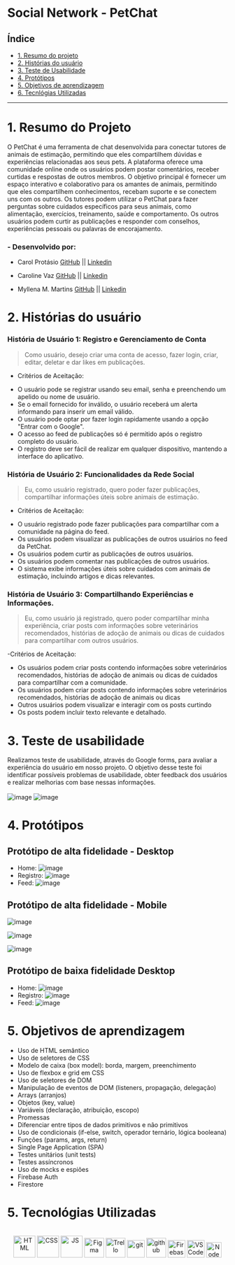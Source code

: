 # Social Network - PetChat

## Índice

* [1. Resumo do projeto](#1-resumo-do-projeto)
* [2. Histórias do usuário](#2-histórias-do-usuário)
* [3. Teste de Usabilidade](#3-teste-de-usabilidade)
* [4. Protótipos](#4-protótipos)
* [5. Objetivos de aprendizagem](#5-objetivos-de-aprendizagem)	
* [6. Tecnlógias Utilizadas](#6-Tecnológias-Utilizadas)


***

# 1. Resumo do Projeto

O PetChat é uma ferramenta de chat desenvolvida para conectar tutores de animais de estimação, permitindo que eles compartilhem dúvidas e experiências relacionadas aos seus pets. A plataforma oferece uma comunidade online onde os usuários podem postar comentários, receber curtidas e respostas de outros membros. O objetivo principal é fornecer um espaço interativo e colaborativo para os amantes de animais, permitindo que eles compartilhem conhecimentos, recebam suporte e se conectem uns com os outros. Os tutores podem utilizar o PetChat para fazer perguntas sobre cuidados específicos para seus animais, como alimentação, exercícios, treinamento, saúde e comportamento. Os outros usuários podem curtir as publicações e responder com conselhos, experiências pessoais ou palavras de encorajamento.

### - <strong>Desenvolvido por</strong>:
* Carol Protásio
 [GitHub](https://github.com/carolprotasio) || [Linkedin](https://www.linkedin.com/in/carol-prot%C3%A1sio-8b4a34249/) 

* Caroline Vaz
 [GitHub](https://github.com/carolvaz98) || [Linkedin](https://www.linkedin.com/in/caroline-v-b95019121/) 

* Myllena M. Martins
 [GitHub](https://github.com/myllenammartins) || [Linkedin](https://www.linkedin.com/in/myllenamirandamartins/)

# 2. Histórias do usuário

### <strong>História de Usuário 1: Registro e Gerenciamento de Conta</strong>

> Como usuário, desejo criar uma conta de acesso, fazer login, criar, editar, deletar e dar likes em publicações.

- Critérios de Aceitação:
* O usuário pode se registrar usando seu email, senha e preenchendo um apelido ou nome de usuário.
* Se o email fornecido for inválido, o usuário receberá um alerta informando para inserir um email válido.
* O usuário pode optar por fazer login rapidamente usando a opção "Entrar com o Google".
* O acesso ao feed de publicações só é permitido após o registro completo do usuário.
* O registro deve ser fácil de realizar em qualquer dispositivo, mantendo a interface do aplicativo.

### <strong>História de Usuário 2: Funcionalidades da Rede Social</strong>

> Eu, como usuário registrado, quero poder fazer publicações, compartilhar informações úteis sobre animais de estimação.

- Critérios de Aceitação:
* O usuário registrado pode fazer publicações para compartilhar com a comunidade na página do feed.
* Os usuários podem visualizar as publicações de outros usuários no feed da PetChat.
* Os usuários podem curtir as publicações de outros usuários.
* Os usuários podem comentar nas publicações de outros usuários.
* O sistema exibe informações úteis sobre cuidados com animais de estimação, incluindo artigos e dicas relevantes.

### <strong>História de Usuário 3: Compartilhando Experiências e Informações.</strong>

> Eu, como usuário já registrado, quero poder compartilhar minha experiência, criar posts com informações sobre veterinários recomendados, histórias de adoção de animais ou dicas de cuidados para compartilhar com outros usuários.

-Critérios de Aceitação:

* Os usuários podem criar posts contendo informações sobre veterinários recomendados, histórias de adoção de animais ou dicas de cuidados para compartilhar com a comunidade.
* Os usuários podem criar posts contendo informações sobre veterinários recomendados, histórias de adoção de animais ou dicas 
* Outros usuários podem visualizar e interagir com os posts curtindo
* Os posts podem incluir texto relevante e detalhado.

# 3. Teste de usabilidade
Realizamos teste de usabilidade, através do Google forms, para avaliar a experiência do usuário em nosso projeto. O objetivo desse teste foi identificar possíveis problemas de usabilidade, obter feedback dos usuários e realizar melhorias com base nessas informações.
<br><br>
![image](./src/img/testeUsabilidade.png)
![image](./src/img/testesResult.png)

# 4. Protótipos
## Protótipo de alta fidelidade - Desktop
- Home:
![image](./src/img/Home%20-%20Desktop.png)
- Registro:
![image](./src/img/registro%20-%20Desktop.png)
- Feed:
![image](./src/img/Feed_desktop.png)
## Protótipo de alta fidelidade - Mobile

![image](./src/img/Home%20-%20Mobile.png)

![image](./src/img/Registro%20-%20Mobile.png)

![image](./src/img/Feed%20-%20Mobile.png)
## Protótipo de baixa fidelidade Desktop
- Home:
![image](./src/img/home%20-%20Desktop%20_baixa.png)
- Registro:
![image](./src/img/registro_desktop_baixa.png)
- Feed: 
![image](./src/img/feed-%20desktop_baixa.png)

# 5. Objetivos de aprendizagem

<ul>
  <li>Uso de HTML semântico</li> 
  <li>Uso de seletores de CSS</li> 
  <li>Modelo de caixa (box model): borda, margem, preenchimento</li>  
  <li>Uso de flexbox e grid em CSS</li> 
  <li>Uso de seletores de DOM</li> 
  <li>Manipulação de eventos de DOM (listeners, propagação, delegação)</li> 
  <li>Arrays (arranjos)</li> 
  <li>Objetos (key, value)</li> 
  <li>Variáveis (declaração, atribuição, escopo)</li> 
  <li>Promessas</li> 
  <li>Diferenciar entre tipos de dados primitivos e não primitivos</li> 
  <li>Uso de condicionais (if-else, switch, operador ternário, lógica booleana)</li> 
  <li>Funções (params, args, return)</li>
  <li>Single Page Application (SPA)</li>  
  <li>Testes unitários (unit tests)</li>
  <li>Testes assíncronos</li>
  <li>Uso de mocks e espiões</li> 
  <li>Firebase Auth</li> 
  <li>Firestore</li> 
</ul>

# 5. Tecnológias Utilizadas

<div align="center">
<br> 
<img alt="HTML" height="50" src="https://cdn2.iconfinder.com/data/icons/designer-skills/128/code-programming-html-markup-develop-layout-language-512.png"> 
<img alt="CSS" height="50" src="https://cdn2.iconfinder.com/data/icons/designer-skills/128/code-programming-css-style-develop-layout-language-512.png">
<img alt="JS" height="50" src="https://cdn2.iconfinder.com/data/icons/designer-skills/128/code-programming-javascript-software-develop-command-language-256.png">
<img alt="Figma" height="45" src="https://cdn4.iconfinder.com/data/icons/logos-brands-in-colors/3000/figma-logo-256.png"/>
<img alt="Trello" height="45" src="https://cdn3.iconfinder.com/data/icons/popular-services-brands-vol-2/512/trello-512.png"/> 
<img alt="git" height="40" src="https://cdn3.iconfinder.com/data/icons/social-media-2169/24/social_media_social_media_logo_git-256.png"/>
<img alt="github" height="45" src="https://cdn1.iconfinder.com/data/icons/unicons-line-vol-3/24/github-256.png"/>
<img alt="Firebase" height="40" width="40" src="https://www.vectorlogo.zone/logos/firebase/firebase-icon.svg"/>
<img alt="VSCode" height="40" width="40" src="https://cdn.iconfinder.com/stored_data/1120289/128/png?token=1687795229-aKDuSQ1CaEgDZFX1ze6t0R8tcJQL5Fd6u7dEp6N%2BRmk%3D"/> 
<img alt="Node" height="35" width="35" src="https://cdn0.iconfinder.com/data/icons/long-shadow-web-icons/512/nodejs-512.png"/>
<br>
<br>
